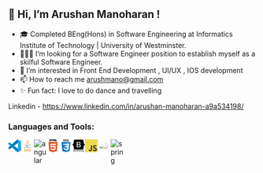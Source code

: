 ## 👋 Hi, I’m Arushan Manoharan !

- 🎓 Completed BEng(Hons) in Software Engineering at Informatics Institute of Technology | University of Westminster.
- 👨🏼‍💻 I’m looking for a Software Engineer position to establish myself as a skilful Software Engineer.
- 👀 I’m interested in Front End Development , UI/UX , IOS development
- 📫 How to reach me arushmano@gmail.com
- ✨ Fun fact: I love to do dance and travelling

Linkedin - https://www.linkedin.com/in/arushan-manoharan-a9a534198/

### Languages and Tools:

<img align="left" alt="Visual Studio Code" width="26px" src="https://raw.githubusercontent.com/github/explore/80688e429a7d4ef2fca1e82350fe8e3517d3494d/topics/visual-studio-code/visual-studio-code.png" />
<img align="left" alt="Sass" width="26px" src="https://raw.githubusercontent.com/github/explore/80688e429a7d4ef2fca1e82350fe8e3517d3494d/topics/java/java.png" />
<img align="left" alt="angular" width="26px" src="https://img.icons8.com/color/48/000000/angularjs.png"> </a>
<img align="left" alt="HTML5" width="26px" src="https://raw.githubusercontent.com/github/explore/80688e429a7d4ef2fca1e82350fe8e3517d3494d/topics/html/html.png" />
<img align="left" alt="CSS3" width="26px" src="https://raw.githubusercontent.com/github/explore/80688e429a7d4ef2fca1e82350fe8e3517d3494d/topics/css/css.png" />
<img align="left" alt="bootstrap" width="26px" src="https://raw.githubusercontent.com/devicons/devicon/master/icons/bootstrap/bootstrap-plain-wordmark.svg" />
<img align="left" alt="JavaScript" width="26px" src="https://raw.githubusercontent.com/github/explore/80688e429a7d4ef2fca1e82350fe8e3517d3494d/topics/javascript/javascript.png" />
<img align="left" alt="MySQL" width="26px" src="https://raw.githubusercontent.com/github/explore/80688e429a7d4ef2fca1e82350fe8e3517d3494d/topics/mysql/mysql.png" />
<img align="left" alt="spring" width="26px" src="https://www.vectorlogo.zone/logos/springio/springio-icon.svg" />
